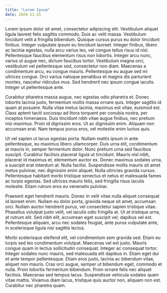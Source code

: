 ```yaml
---
title: "Lorem Ipsum"
date: 2024-11-25
---
```


Lorem ipsum dolor sit amet, consectetur adipiscing elit. Vestibulum aliquet ligula laoreet felis sagittis commodo. Duis ac velit massa. Vestibulum tincidunt velit a fringilla bibendum. Quisque cursus purus eu dolor tincidunt finibus. Integer vulputate ipsum eu tincidunt laoreet. Integer finibus, libero ac lacinia egestas, nulla arcu varius leo, vel congue tellus risus id nisl. Pellentesque faucibus elementum risus non lobortis. Integer arcu nunc, varius ut augue nec, dictum faucibus tortor. Vestibulum magna orci, vestibulum vel pellentesque sed, consectetur non diam. Maecenas a condimentum arcu, eu congue mauris. Pellentesque eu augue sed mi ultrices congue. Orci varius natoque penatibus et magnis dis parturient montes, nascetur ridiculus mus. Sed hendrerit nec ipsum congue iaculis. Integer ut pellentesque ante.

Curabitur pharetra massa augue, nec egestas odio pharetra et. Donec lobortis lacinia justo, fermentum mollis massa ornare quis. Integer sagittis id quam at posuere. Nulla vitae metus lacinia, maximus est vitae, euismod est. Class aptent taciti sociosqu ad litora torquent per conubia nostra, per inceptos himenaeos. Duis tincidunt nibh vitae augue finibus, nec pretium nisi maximus. Proin id dignissim eros. Ut ac dignissim enim. Aliquam non accumsan erat. Nam tempus purus eros, vel molestie enim luctus quis.

Ut vel sapien ut lacus egestas porta. Nullam mattis ipsum in ante pellentesque, eu maximus libero ullamcorper. Duis urna elit, condimentum at mauris in, semper fermentum dolor. Nunc pretium urna sed faucibus suscipit. Curabitur facilisis placerat ligula ut tincidunt. Mauris nisl nibh, placerat id maximus et, elementum auctor ex. Donec maximus sodales urna, a suscipit erat interdum at. Nulla facilisi. Suspendisse mollis mauris sit amet metus pulvinar, nec dignissim enim aliquet. Nulla ultricies gravida cursus. Pellentesque habitant morbi tristique senectus et netus et malesuada fames ac turpis egestas. Sed ultrices mauris felis, sed fringilla risus iaculis molestie. Etiam rutrum eros eu venenatis pulvinar.

Praesent eget hendrerit mauris. Donec in velit vitae nulla aliquet consequat id laoreet enim. Nullam eu dolor porta, gravida neque sit amet, accumsan orci. Nullam auctor hendrerit purus, vel consectetur sapien tristique vitae. Phasellus volutpat justo velit, vel iaculis odio fringilla at. Ut at tristique urna, at rutrum elit. Sed nibh elit, accumsan eget suscipit vel, dapibus vel est. Pellentesque aliquam, arcu nec sodales feugiat, ante purus vulputate ante, in scelerisque ligula nisi sagittis lectus.

Morbi scelerisque eleifend elit, vel condimentum sem gravida sed. Etiam eu turpis sed leo condimentum volutpat. Maecenas vel est justo. Mauris congue quam in lectus sollicitudin consequat. Integer ac consequat tortor. Integer sodales nunc mauris, sed malesuada elit dapibus in. Etiam eget dui et ante tempor pellentesque. Etiam eros justo, lacinia ac bibendum vitae, aliquet non mauris. Cras orci augue, semper ut bibendum eget, commodo et nulla. Proin lobortis fermentum bibendum. Proin ornare felis nec aliquet facilisis. Maecenas sed tempus lacus. Suspendisse vehicula sodales quam vitae mattis. Vivamus diam lacus, tristique quis auctor non, aliquam non est. Curabitur nec pharetra quam.
